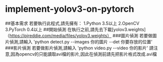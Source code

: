 # implement-yolov3-on-pytorch
##基本需求
若要執行此程式,請先擁有：
1.Python 3.5以上
2.OpenCV
3.PyTorch 0.4以上
##開始偵測
在執行之前,請先去下載[yolov3.weights]（https://pjreddie.com/media/files/yolov3.weights）
###圖片偵測
若要做圖片偵測,請輸入
'python detect.py --images 你的圖片 --det 你要存放的位置'
###影片偵測
若要做影片偵測,請輸入
'python video.py --video 你的影片'
請注意,因為opencv的只能讀取avi檔的影片,因此在偵測前請先把影片格式改成.avi檔
